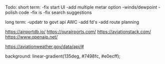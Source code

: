 Todo:
short term:
-fix start UI
-add multiple metar option
-winds/dewpoint
-polish code
-fix is
-fix search suggestions

long term:
-updatr to govt api AWC
-add fd's
-add route planning

https://airportdb.io/
https://ourairports.com/
https://aviationstack.com/
https://www.openaip.net/

https://aviationweather.gov/data/api/#

background: linear-gradient(135deg, #7498fc, #e0ecff);